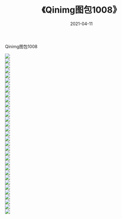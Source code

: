﻿---
layout: post
title:  《Qinimg图包1008》
date:   2021-04-11
img: http://imgx.orgx.ga/Qinimg图包/Qinimg图包1008/000.jpg
categories: [美女, 清纯, 唯美]
---

Qinimg图包1008

 ![](http://imgx.orgx.ga/Qinimg图包/Qinimg图包1008/001.jpg) <br>![](http://imgx.orgx.ga/Qinimg图包/Qinimg图包1008/002.jpg) <br>![](http://imgx.orgx.ga/Qinimg图包/Qinimg图包1008/003.jpg) <br>![](http://imgx.orgx.ga/Qinimg图包/Qinimg图包1008/004.jpg) <br>![](http://imgx.orgx.ga/Qinimg图包/Qinimg图包1008/005.jpg) <br>![](http://imgx.orgx.ga/Qinimg图包/Qinimg图包1008/006.jpg) <br>![](http://imgx.orgx.ga/Qinimg图包/Qinimg图包1008/007.jpg) <br>![](http://imgx.orgx.ga/Qinimg图包/Qinimg图包1008/008.jpg) <br>![](http://imgx.orgx.ga/Qinimg图包/Qinimg图包1008/009.jpg) <br>![](http://imgx.orgx.ga/Qinimg图包/Qinimg图包1008/010.jpg) <br>![](http://imgx.orgx.ga/Qinimg图包/Qinimg图包1008/011.jpg) <br>![](http://imgx.orgx.ga/Qinimg图包/Qinimg图包1008/012.jpg) <br>![](http://imgx.orgx.ga/Qinimg图包/Qinimg图包1008/013.jpg) <br>![](http://imgx.orgx.ga/Qinimg图包/Qinimg图包1008/014.jpg) <br>![](http://imgx.orgx.ga/Qinimg图包/Qinimg图包1008/015.jpg) <br>![](http://imgx.orgx.ga/Qinimg图包/Qinimg图包1008/016.jpg) <br>![](http://imgx.orgx.ga/Qinimg图包/Qinimg图包1008/017.jpg) <br>![](http://imgx.orgx.ga/Qinimg图包/Qinimg图包1008/018.jpg) <br>![](http://imgx.orgx.ga/Qinimg图包/Qinimg图包1008/019.jpg) <br>![](http://imgx.orgx.ga/Qinimg图包/Qinimg图包1008/020.jpg) <br>![](http://imgx.orgx.ga/Qinimg图包/Qinimg图包1008/021.jpg) <br>![](http://imgx.orgx.ga/Qinimg图包/Qinimg图包1008/022.jpg) <br>![](http://imgx.orgx.ga/Qinimg图包/Qinimg图包1008/023.jpg) <br>![](http://imgx.orgx.ga/Qinimg图包/Qinimg图包1008/024.jpg) <br>![](http://imgx.orgx.ga/Qinimg图包/Qinimg图包1008/025.jpg) <br>![](http://imgx.orgx.ga/Qinimg图包/Qinimg图包1008/026.jpg) <br>![](http://imgx.orgx.ga/Qinimg图包/Qinimg图包1008/027.jpg) <br>![](http://imgx.orgx.ga/Qinimg图包/Qinimg图包1008/028.jpg) <br>![](http://imgx.orgx.ga/Qinimg图包/Qinimg图包1008/029.jpg) <br>![](http://imgx.orgx.ga/Qinimg图包/Qinimg图包1008/030.jpg) <br>![](http://imgx.orgx.ga/Qinimg图包/Qinimg图包1008/031.jpg) <br>![](http://imgx.orgx.ga/Qinimg图包/Qinimg图包1008/032.jpg) <br>![](http://imgx.orgx.ga/Qinimg图包/Qinimg图包1008/033.jpg) <br>